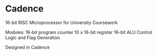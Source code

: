 # Cadence

16-bit RISC Microprocessor for University Coursework

Modules:
16-bit program counter
10 x 16-bit register
16-bit ALU
Control Logic and Flag Generation
  

Designed in Cadence
